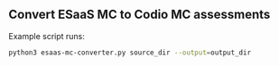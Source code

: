 ## Convert ESaaS MC to Codio MC assessments

Example script runs:

```bash
python3 esaas-mc-converter.py source_dir --output=output_dir
```
